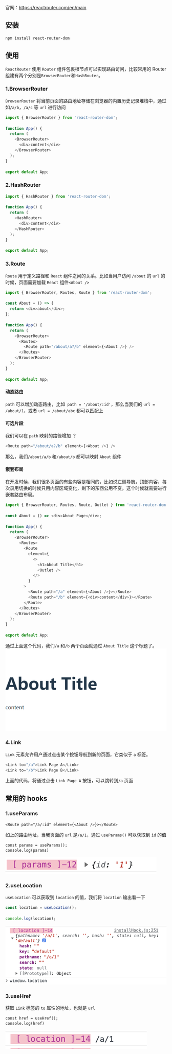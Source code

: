 官网：https://reactrouter.com/en/main

## 安装

```bash
npm install react-router-dom
```

## 使用

`ReactRouter` 使用 `Router` 组件包裹根节点可以实现路由访问，比较常用的 Router 组建有两个分别是`BrowserRouter`和`HashRouter`。

### 1.BrowserRouter

`BrowserRouter` 将当前页面的路由地址存储在浏览器的内置历史记录堆栈中，通过如`/a/b`，`/a/c` 等 `url` 进行访问

```javascript
import { BrowserRouter } from 'react-router-dom';

function App() {
  return (
    <BrowserRouter>
      <div>content</div>
    </BrowserRouter>
  );
}

export default App;
```

### 2.HashRouter

```javascript
import { HashRouter } from 'react-router-dom';

function App() {
  return (
    <HashRouter>
      <div>content</div>
    </HashRouter>
  );
}

export default App;
```

### 3.Route

`Route` 用于定义路径和 `React` 组件之间的关系。比如当用户访问 `/about` 的 `url` 的时候，页面需要加载 `React` 组件`<About />`

```javascript
import { BrowserRouter, Routes, Route } from 'react-router-dom';

const About = () => {
  return <div>about</div>;
};

function App() {
  return (
    <BrowserRouter>
      <Routes>
        <Route path="/about/a?/b" element={<About />} />
      </Routes>
    </BrowserRouter>
  );
}

export default App;
```

#### 动态路由

`path` 可以增加动态路由，比如` path = '/about/:id'`，那么当我们的 `url = /about/1`，或者 `url = /about/abc` 都可以匹配上

#### 可选片段

我们可以在 `path` 映射的路径增加 ？

```javascript
<Route path="/about/a?/b" element={<About />} />
```

那么，我们`/about/a/b` 和`/about/b` 都可以映射 `About` 组件

#### 嵌套布局

在开发时候，我们很多页面的有些内容是相同的，比如说左侧导航，顶部内容，每次录用切换的时候只用内容区域变化，剩下的东西公用不变。这个时候就需要进行嵌套路由布局。

```javascript
import { BrowserRouter, Routes, Route, Outlet } from 'react-router-dom';

const About = () => <div>About Page</div>;

function App() {
  return (
    <BrowserRouter>
      <Routes>
        <Route
          element={
            <>
              <h1>About Title</h1>
              <Outlet />
            </>
          }
        >
          <Route path="/a" element={<About />}></Route>
          <Route path="/b" element={<div>content</div>}></Route>
        </Route>
      </Routes>
    </BrowserRouter>
  );
}

export default App;
```

通过上面这个代码，我们`/a` 和`/b` 两个页面就通过 `About Title` 这个标题了。
![](assets/1.png)

### 4.Link

`Link` 元素允许用户通过点击某个按钮导航到新的页面，它类似于 `a` 标签。

```javascript
<Link to="/a">Link Page A</Link>
<Link to="/b">Link Page B</Link>
```

上面的代码，将通过点击 `Link Page A` 按钮，可以跳转到`/a` 页面

## 常用的 hooks

### 1.useParams

```
<Route path="/a/:id" element={<About />}></Route>
```

如上的路由地址，当我页面的 `url` 是`/a/1`，通过 `useParams()` 可以获取到 `id` 的值

```
const params = useParams();
console.log(params)
```

![](assets/2.png)

### 2.useLocation

`useLocation` 可以获取到 `location` 的值，我们将 `location` 输出看一下

```js
const location = useLocation();

console.log(location);
```

![](assets/3.png)

### 3.useHref

获取 `Link` 标签的 `to` 属性的地址，也就是 `url`

```
const href = useHref();
console.log(href)
```

![](assets/4.png)
